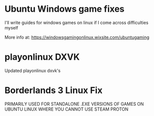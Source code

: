 # Ubuntu Windows game fixes
I'll write guides for windows games on linux if I come across difficulties myself

More info at: https://windowsgamingonlinux.wixsite.com/ubuntugaming

# playonlinux DXVK
Updated playonlinux dxvk's

# Borderlands 3 Linux Fix
PRIMARILY USED FOR STANDALONE .EXE VERSIONS OF GAMES ON UBUNTU LINUX WHERE YOU CANNOT USE STEAM PROTON

